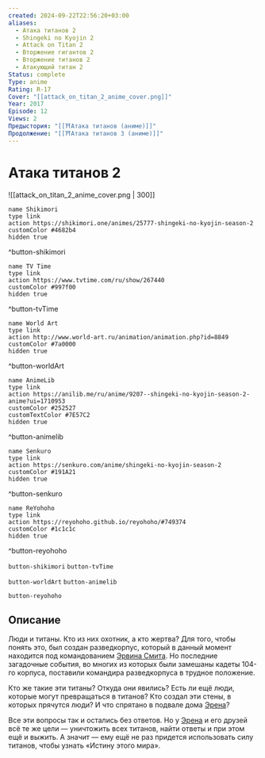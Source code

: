```yaml
---
created: 2024-09-22T22:56:20+03:00
aliases:
  - Атака титанов 2
  - Shingeki no Kyojin 2
  - Attack on Titan 2
  - Вторжение гигантов 2
  - Вторжение титанов 2
  - Атакующий титан 2
Status: complete
Type: anime
Rating: R-17
Cover: "[[attack_on_titan_2_anime_cover.png]]"
Year: 2017
Episode: 12
Views: 2
Предыстория: "[[⛩️Атака титанов (аниме)]]"
Продолжение: "[[⛩️Атака титанов 3 (аниме)]]"
---
```


# Атака титанов 2

![[attack_on_titan_2_anime_cover.png | 300]]

```button
name Shikimori
type link
action https://shikimori.one/animes/25777-shingeki-no-kyojin-season-2
customColor #4682b4
hidden true
```
^button-shikimori

```button
name TV Time
type link
action https://www.tvtime.com/ru/show/267440
customColor #997f00
hidden true
```
^button-tvTime

```button
name World Art
type link
action http://www.world-art.ru/animation/animation.php?id=8849
customColor #7a0000
hidden true
```
^button-worldArt

```button
name AnimeLib
type link
action https://anilib.me/ru/anime/9207--shingeki-no-kyojin-season-2-anime?ui=1710953
customColor #252527
customTextColor #7E57C2
hidden true
```
^button-animelib

```button
name Senkuro
type link
action https://senkuro.com/anime/shingeki-no-kyojin-season-2
customColor #191A21
hidden true
```
^button-senkuro

```button
name ReYohoho
type link
action https://reyohoho.github.io/reyohoho/#749374
customColor #1c1c1c
hidden true
```
^button-reyohoho



`button-shikimori` `button-tvTime`

`button-worldArt` `button-animelib`

`button-reyohoho`

## Описание

Люди и титаны. Кто из них охотник, а кто жертва? Для того, чтобы понять это, был создан разведкорпус, который в данный момент находится под командованием [Эрвина Смита](https://shikimori.one/characters/46496-erwin-smith). Но последние загадочные события, во многих из которых были замешаны кадеты 104-го корпуса, поставили командира разведкорпуса в трудное положение.

Кто же такие эти титаны? Откуда они явились? Есть ли ещё люди, которые могут превращаться в титанов? Кто создал эти стены, в которых прячутся люди? И что спрятано в подвале дома [Эрена](https://shikimori.one/characters/40882-eren-yeager)?

Все эти вопросы так и остались без ответов. Но у [Эрена](https://shikimori.one/characters/40882-eren-yeager) и его друзей всё те же цели — уничтожить всех титанов, найти ответы и при этом ещё и выжить. А значит — ему ещё не раз придется использовать силу титанов, чтобы узнать «Истину этого мира».
